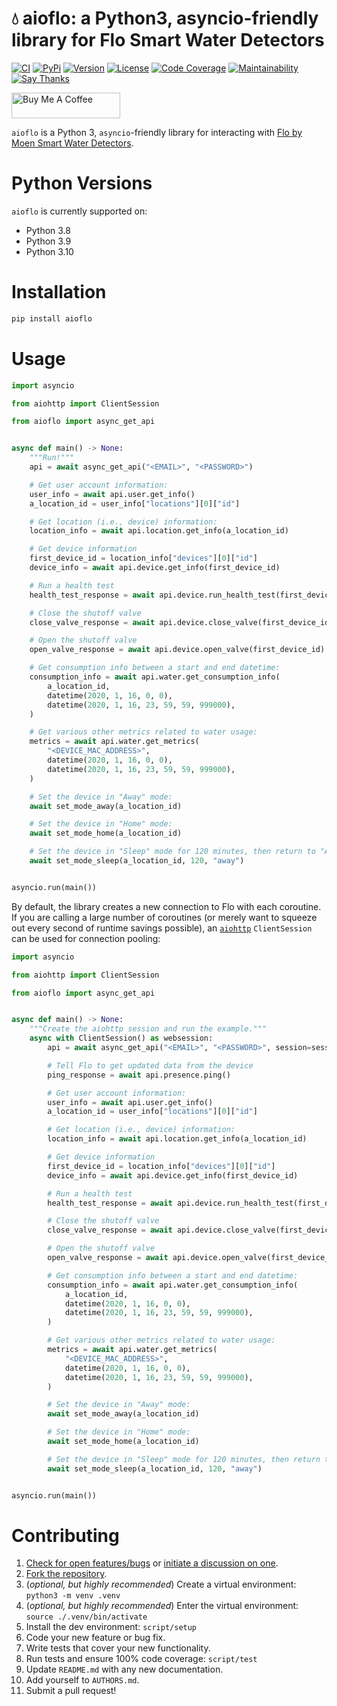 # 💧 aioflo: a Python3, asyncio-friendly library for Flo Smart Water Detectors

[![CI](https://github.com/bachya/aioflo/workflows/CI/badge.svg)](https://github.com/bachya/aioflo/actions)
[![PyPi](https://img.shields.io/pypi/v/aioflo.svg)](https://pypi.python.org/pypi/aioflo)
[![Version](https://img.shields.io/pypi/pyversions/aioflo.svg)](https://pypi.python.org/pypi/aioflo)
[![License](https://img.shields.io/pypi/l/aioflo.svg)](https://github.com/bachya/aioflo/blob/main/LICENSE)
[![Code Coverage](https://codecov.io/gh/bachya/aioflo/branch/dev/graph/badge.svg)](https://codecov.io/gh/bachya/aioflo)
[![Maintainability](https://api.codeclimate.com/v1/badges/1b6949e0c97708925315/maintainability)](https://codeclimate.com/github/bachya/aioflo/maintainability)
[![Say Thanks](https://img.shields.io/badge/SayThanks-!-1EAEDB.svg)](https://saythanks.io/to/bachya)

<a href="https://www.buymeacoffee.com/bachya1208P" target="_blank"><img src="https://cdn.buymeacoffee.com/buttons/default-orange.png" alt="Buy Me A Coffee" height="41" width="174"></a>

`aioflo` is a Python 3, `asyncio`-friendly library for interacting with
[Flo by Moen Smart Water Detectors](https://www.moen.com/flo).

# Python Versions

`aioflo` is currently supported on:

* Python 3.8
* Python 3.9
* Python 3.10

# Installation

```python
pip install aioflo
```

# Usage

```python
import asyncio

from aiohttp import ClientSession

from aioflo import async_get_api


async def main() -> None:
    """Run!"""
    api = await async_get_api("<EMAIL>", "<PASSWORD>")

    # Get user account information:
    user_info = await api.user.get_info()
    a_location_id = user_info["locations"][0]["id"]

    # Get location (i.e., device) information:
    location_info = await api.location.get_info(a_location_id)

    # Get device information
    first_device_id = location_info["devices"][0]["id"]
    device_info = await api.device.get_info(first_device_id)

    # Run a health test
    health_test_response = await api.device.run_health_test(first_device_id)

    # Close the shutoff valve
    close_valve_response = await api.device.close_valve(first_device_id)

    # Open the shutoff valve
    open_valve_response = await api.device.open_valve(first_device_id)

    # Get consumption info between a start and end datetime:
    consumption_info = await api.water.get_consumption_info(
        a_location_id,
        datetime(2020, 1, 16, 0, 0),
        datetime(2020, 1, 16, 23, 59, 59, 999000),
    )

    # Get various other metrics related to water usage:
    metrics = await api.water.get_metrics(
        "<DEVICE_MAC_ADDRESS>",
        datetime(2020, 1, 16, 0, 0),
        datetime(2020, 1, 16, 23, 59, 59, 999000),
    )

    # Set the device in "Away" mode:
    await set_mode_away(a_location_id)

    # Set the device in "Home" mode:
    await set_mode_home(a_location_id)

    # Set the device in "Sleep" mode for 120 minutes, then return to "Away" mode:
    await set_mode_sleep(a_location_id, 120, "away")


asyncio.run(main())
```

By default, the library creates a new connection to Flo with each coroutine. If you are
calling a large number of coroutines (or merely want to squeeze out every second of
runtime savings possible), an
[`aiohttp`](https://github.com/aio-libs/aiohttp) `ClientSession` can be used for connection
pooling:

```python
import asyncio

from aiohttp import ClientSession

from aioflo import async_get_api


async def main() -> None:
    """Create the aiohttp session and run the example."""
    async with ClientSession() as websession:
        api = await async_get_api("<EMAIL>", "<PASSWORD>", session=session)

        # Tell Flo to get updated data from the device
        ping_response = await api.presence.ping()

        # Get user account information:
        user_info = await api.user.get_info()
        a_location_id = user_info["locations"][0]["id"]

        # Get location (i.e., device) information:
        location_info = await api.location.get_info(a_location_id)

        # Get device information
        first_device_id = location_info["devices"][0]["id"]
        device_info = await api.device.get_info(first_device_id)

        # Run a health test
        health_test_response = await api.device.run_health_test(first_device_id)

        # Close the shutoff valve
        close_valve_response = await api.device.close_valve(first_device_id)

        # Open the shutoff valve
        open_valve_response = await api.device.open_valve(first_device_id)

        # Get consumption info between a start and end datetime:
        consumption_info = await api.water.get_consumption_info(
            a_location_id,
            datetime(2020, 1, 16, 0, 0),
            datetime(2020, 1, 16, 23, 59, 59, 999000),
        )

        # Get various other metrics related to water usage:
        metrics = await api.water.get_metrics(
            "<DEVICE_MAC_ADDRESS>",
            datetime(2020, 1, 16, 0, 0),
            datetime(2020, 1, 16, 23, 59, 59, 999000),
        )

        # Set the device in "Away" mode:
        await set_mode_away(a_location_id)

        # Set the device in "Home" mode:
        await set_mode_home(a_location_id)

        # Set the device in "Sleep" mode for 120 minutes, then return to "Away" mode:
        await set_mode_sleep(a_location_id, 120, "away")


asyncio.run(main())
```

# Contributing

1. [Check for open features/bugs](https://github.com/bachya/aioflo/issues)
  or [initiate a discussion on one](https://github.com/bachya/aioflo/issues/new).
2. [Fork the repository](https://github.com/bachya/aioflo/fork).
3. (_optional, but highly recommended_) Create a virtual environment: `python3 -m venv .venv`
4. (_optional, but highly recommended_) Enter the virtual environment: `source ./.venv/bin/activate`
5. Install the dev environment: `script/setup`
6. Code your new feature or bug fix.
7. Write tests that cover your new functionality.
8. Run tests and ensure 100% code coverage: `script/test`
9. Update `README.md` with any new documentation.
10. Add yourself to `AUTHORS.md`.
11. Submit a pull request!
